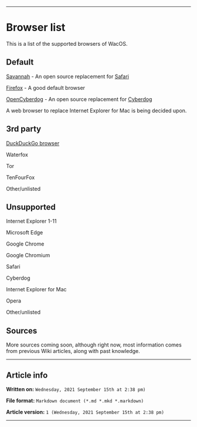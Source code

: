 
***

# Browser list

This is a list of the supported browsers of WacOS.

## Default

[Savannah](https://github.com/seanpm2001/WacOS/wiki/Savannah) - An open source replacement for [Safari](https://github.com/seanpm2001/WacOS/wiki/Safari)

[Firefox](https://github.com/seanpm2001/WacOS/wiki/Firefox) - A good default browser

[OpenCyberdog](https://github.com/seanpm2001/WacOS/wiki/OpenCyberdog) - An open source replacement for [Cyberdog](https://github.com/seanpm2001/WacOS/wiki/Cyberdog)

A web browser to replace Internet Explorer for Mac is being decided upon.

## 3rd party

[DuckDuckGo browser](https://github.com/seanpm2001/WacOS/wiki/DuckDuckGo_Browser)

Waterfox

Tor

TenFourFox

Other/unlisted

## Unsupported

Internet Explorer 1-11

Microsoft Edge

Google Chrome

Google Chromium

Safari

Cyberdog

Internet Explorer for Mac

Opera

Other/unlisted
## Sources

More sources coming soon, although right now, most information comes from previous Wiki articles, along with past knowledge.

***

## Article info

**Written on:** `Wednesday, 2021 September 15th at 2:38 pm)`

**File format:** `Markdown document (*.md *.mkd *.markdown)`

**Article version:** `1 (Wednesday, 2021 September 15th at 2:38 pm)`

***
